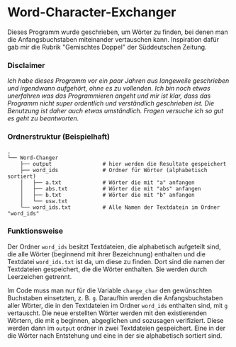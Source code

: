 # Word-Character-Exchanger

Dieses Programm wurde geschrieben, um Wörter zu finden, bei denen man die Anfangsbuchstaben miteinander vertauschen kann.
Inspiration dafür gab mir die Rubrik "Gemischtes Doppel" der Süddeutschen Zeitung.

### Disclaimer
  _Ich habe dieses Programm vor ein paar Jahren aus langeweile geschrieben und irgendwann aufgehört, ohne es zu vollenden.
  Ich bin noch etwas unerfahren was das Programmieren angeht und mir ist klar, 
  dass das Programm nicht super ordentlich und verständlich geschrieben ist. Die Benutzung ist daher auch etwas umständlich.
  Fragen versuche ich so gut es geht zu beantworten._
  
  
### Ordnerstruktur (Beispielhaft)
  
    . 
    └── Word-Changer
        ├── output                # hier werden die Resultate gespeichert
        ├── word_ids              # Ordner für Wörter (alphabetisch sortiert)
        │   ├── a.txt             # Wörter die mit "a" anfangen
        │   ├── abs.txt           # Wörter die mit "abs" anfangen
        │   ├── b.txt             # Wörter die mit "b" anfangen
        │   └── usw.txt
        └── word_ids.txt          # Alle Namen der Textdatein im Ordner "word_ids"  
        
### Funktionsweise

  Der Ordner `word_ids` besitzt Textdateien, die alphabetisch aufgeteilt sind, die alle Wörter (beginnend mit ihrer Bezeichnung) enthalten und
  die Textdatei `word_ids.txt` ist da, um diese zu finden. Dort sind die namen der Textdateien gespeichert, die die Wörter enthalten. Sie werden durch Leerzeichen getrennt.
        
  Im Code muss man nur für die Variable `change_char` den gewünschten Buchstaben einsetzten, z. B. `g`.
  Daraufhin werden die Anfangsbuchstaben aller Wörter, die in den Textdateien im Ordner `word_ids` enthalten sind, mit `g` vertauscht.
  Die neue erstellten Wörter werden mit den existierenden Wörtern, die mit `g` beginnen, abgeglichen und sozusagen verifiziert.
  Diese werden dann im `output` ordner in zwei Textdateien gespeichert.
  Eine in der die Wörter nach Entstehung und eine in der sie alphabetisch sortiert sind.
      
